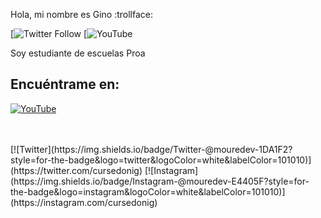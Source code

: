 Hola, mi nombre es Gino :trollface: 





[![Twitter Follow](https://twitter.com/mouredev)
[![YouTube](https://youtube.com/@mTheonigshow)

Soy estudiante de escuelas Proa



## Encuéntrame en:

[![YouTube](https://img.shields.io/badge/YouTube-Mouredev_by_Brais_Moure-FF0000?style=for-the-badge&logo=youtube&logoColor=white&labelColor=101010)](https://youtube.com/@mTheonigshow)

</br>

</br>
[![Twitter](https://img.shields.io/badge/Twitter-@mouredev-1DA1F2?style=for-the-badge&logo=twitter&logoColor=white&labelColor=101010)](https://twitter.com/cursedonig)
[![Instagram](https://img.shields.io/badge/Instagram-@mouredev-E4405F?style=for-the-badge&logo=instagram&logoColor=white&labelColor=101010)](https://instagram.com/cursedonig)




